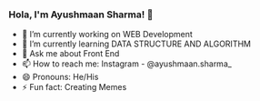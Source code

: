 ### Hola, I'm Ayushmaan Sharma! 👋

- 🔭 I’m currently working on WEB Development
- 🌱 I’m currently learning DATA STRUCTURE AND ALGORITHM
- 💬 Ask me about Front End
- 📫 How to reach me: Instagram - @ayushmaan.sharma_
- 😄 Pronouns: He/His
- ⚡ Fun fact: Creating Memes

